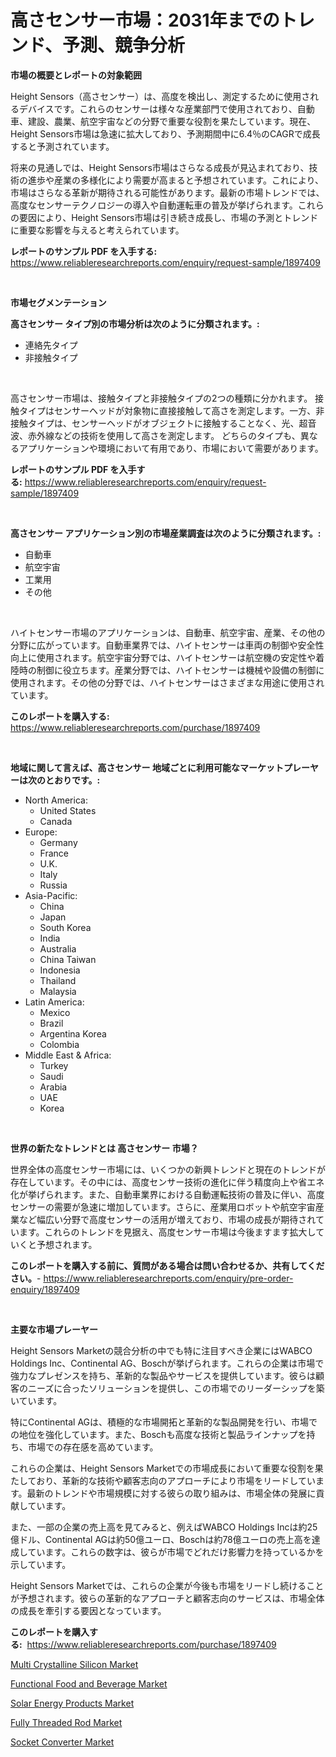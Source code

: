 <p><h1>高さセンサー市場：2031年までのトレンド、予測、競争分析</h1></p><p><strong>市場の概要とレポートの対象範囲</strong></p>
<p><p>Height Sensors（高さセンサー）は、高度を検出し、測定するために使用されるデバイスです。これらのセンサーは様々な産業部門で使用されており、自動車、建設、農業、航空宇宙などの分野で重要な役割を果たしています。現在、Height Sensors市場は急速に拡大しており、予測期間中に6.4％のCAGRで成長すると予測されています。</p><p>将来の見通しでは、Height Sensors市場はさらなる成長が見込まれており、技術の進歩や産業の多様化により需要が高まると予想されています。これにより、市場はさらなる革新が期待される可能性があります。最新の市場トレンドでは、高度なセンサーテクノロジーの導入や自動運転車の普及が挙げられます。これらの要因により、Height Sensors市場は引き続き成長し、市場の予測とトレンドに重要な影響を与えると考えられています。</p></p>
<p><strong>レポートのサンプル PDF を入手する:</strong> <a href="https://www.reliableresearchreports.com/enquiry/request-sample/1897409">https://www.reliableresearchreports.com/enquiry/request-sample/1897409</a></p>
<p>&nbsp;</p>
<p><strong>市場セグメンテーション</strong></p>
<p><strong>高さセンサー タイプ別の市場分析は次のように分類されます。:</strong></p>
<p><ul><li>連絡先タイプ</li><li>非接触タイプ</li></ul></p>
<p>&nbsp;</p>
<p><p>高さセンサー市場は、接触タイプと非接触タイプの2つの種類に分かれます。 接触タイプはセンサーヘッドが対象物に直接接触して高さを測定します。一方、非接触タイプは、センサーヘッドがオブジェクトに接触することなく、光、超音波、赤外線などの技術を使用して高さを測定します。 どちらのタイプも、異なるアプリケーションや環境において有用であり、市場において需要があります。</p></p>
<p><strong>レポートのサンプル PDF を入手する:</strong>&nbsp;<a href="https://www.reliableresearchreports.com/enquiry/request-sample/1897409">https://www.reliableresearchreports.com/enquiry/request-sample/1897409</a></p>
<p>&nbsp;</p>
<p><strong> 高さセンサー アプリケーション別の市場産業調査は次のように分類されます。:</strong></p>
<p><ul><li>自動車</li><li>航空宇宙</li><li>工業用</li><li>その他</li></ul></p>
<p>&nbsp;</p>
<p><p>ハイトセンサー市場のアプリケーションは、自動車、航空宇宙、産業、その他の分野に広がっています。自動車業界では、ハイトセンサーは車両の制御や安全性向上に使用されます。航空宇宙分野では、ハイトセンサーは航空機の安定性や着陸時の制御に役立ちます。産業分野では、ハイトセンサーは機械や設備の制御に使用されます。その他の分野では、ハイトセンサーはさまざまな用途に使用されています。</p></p>
<p><strong>このレポートを購入する:</strong>&nbsp; <a href="https://www.reliableresearchreports.com/purchase/1897409">https://www.reliableresearchreports.com/purchase/1897409</a></p>
<p>&nbsp;</p>
<p><strong>地域に関して言えば、高さセンサー 地域ごとに利用可能なマーケットプレーヤーは次のとおりです。:</strong></p>
<p><ul>
    <li>
        North America:
        <ul>
            <li>United States</li>
            <li>Canada</li>
        </ul>
    </li>
    <li>
        Europe:
        <ul>
            <li>Germany</li>
            <li>France</li>
            <li>U.K.</li>
            <li>Italy</li>
            <li>Russia</li>
        </ul>
    </li>
    <li>
        Asia-Pacific:
        <ul>
            <li>China</li>
            <li>Japan</li>
            <li>South Korea</li>
            <li>India</li>
            <li>Australia</li>
            <li>China Taiwan</li>
            <li>Indonesia</li>
            <li>Thailand</li>
            <li>Malaysia</li>
        </ul>
    </li>
    <li>
        Latin America:
        <ul>
            <li>Mexico</li>
            <li>Brazil</li>
            <li>Argentina Korea</li>
            <li>Colombia</li>
        </ul>
    </li>
    <li>
        Middle East & Africa:
        <ul>
            <li>Turkey</li>
            <li>Saudi</li>
            <li>Arabia</li>
            <li>UAE</li>
            <li>Korea</li>
        </ul>
    </li>
    </ul></p>
<p>&nbsp;</p>
<p><strong>世界の新たなトレンドとは 高さセンサー 市場？</strong></p>
<p><p>世界全体の高度センサー市場には、いくつかの新興トレンドと現在のトレンドが存在しています。その中には、高度センサー技術の進化に伴う精度向上や省エネ化が挙げられます。また、自動車業界における自動運転技術の普及に伴い、高度センサーの需要が急速に増加しています。さらに、産業用ロボットや航空宇宙産業など幅広い分野で高度センサーの活用が増えており、市場の成長が期待されています。これらのトレンドを見据え、高度センサー市場は今後ますます拡大していくと予想されます。</p></p>
<p><strong>このレポートを購入する前に、質問がある場合は問い合わせるか、共有してください。</strong>- <a href="https://www.reliableresearchreports.com/enquiry/pre-order-enquiry/1897409">https://www.reliableresearchreports.com/enquiry/pre-order-enquiry/1897409</a></p>
<p>&nbsp;</p>
<p><strong>主要な市場プレーヤー</strong></p>
<p><p>Height Sensors Marketの競合分析の中でも特に注目すべき企業にはWABCO Holdings Inc、Continental AG、Boschが挙げられます。これらの企業は市場で強力なプレゼンスを持ち、革新的な製品やサービスを提供しています。彼らは顧客のニーズに合ったソリューションを提供し、この市場でのリーダーシップを築いています。</p><p>特にContinental AGは、積極的な市場開拓と革新的な製品開発を行い、市場での地位を強化しています。また、Boschも高度な技術と製品ラインナップを持ち、市場での存在感を高めています。</p><p>これらの企業は、Height Sensors Marketでの市場成長において重要な役割を果たしており、革新的な技術や顧客志向のアプローチにより市場をリードしています。最新のトレンドや市場規模に対する彼らの取り組みは、市場全体の発展に貢献しています。</p><p>また、一部の企業の売上高を見てみると、例えばWABCO Holdings Incは約25億ドル、Continental AGは約50億ユーロ、Boschは約78億ユーロの売上高を達成しています。これらの数字は、彼らが市場でどれだけ影響力を持っているかを示しています。</p><p>Height Sensors Marketでは、これらの企業が今後も市場をリードし続けることが予想されます。彼らの革新的なアプローチと顧客志向のサービスは、市場全体の成長を牽引する要因となっています。</p></p>
<p><strong>このレポートを購入する:</strong>&nbsp;&nbsp;<a href="https://www.reliableresearchreports.com/purchase/1897409">https://www.reliableresearchreports.com/purchase/1897409</a></p>
<p><p><a href="https://gentle-editor-9db.notion.site/Multi-Crystalline-Silicon-Market-Dynamics-2024-2031-Also-about-Its-Market-Trends-Projections-and--4a90eababa864cf38794561975b8956b">Multi Crystalline Silicon Market</a></p><p><a href="https://view.publitas.com/reportprime-1/functional-food-and-beverage-market-size-2024-2031-global-industrial-analysis-key-geographical-regions-market-share-top-key-players-product-types-and-forecast-research-report/">Functional Food and Beverage Market</a></p><p><a href="https://frill-swim-3cd.notion.site/Solar-Energy-Products-Market-Research-Report-Provides-thorough-Industry-Overview-which-offers-an-In-a71e5304a83140c6aa03cca8191b1c58">Solar Energy Products Market</a></p><p><a href="https://github.com/RichRobinson5/Market-Research-Report-List-4/blob/main/fully-threaded-rod-market.md">Fully Threaded Rod Market</a></p><p><a href="https://view.publitas.com/reportprime-1/socket-converter-market-provides-detailed-segmentation-of-this-market-based-on-type-application-and-region-and-forecast-for-the-period-from-2024-2031/">Socket Converter Market</a></p></p>
